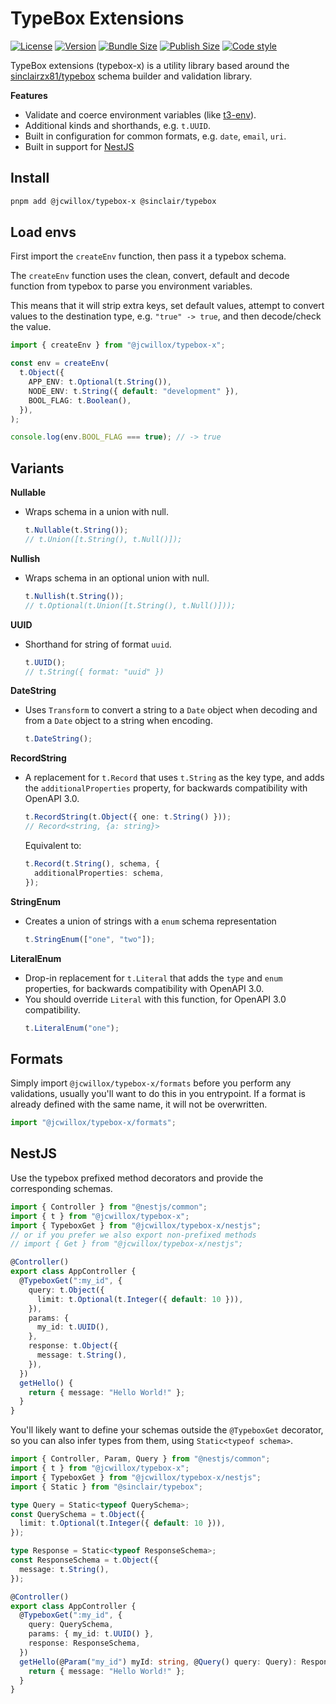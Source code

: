 # TypeBox Extensions

[![License](https://img.shields.io/github/license/jcwillox/typebox-x?style=flat-square)](https://github.com/jcwillox/typebox-x/blob/main/LICENSE)
[![Version](https://img.shields.io/npm/v/@jcwillox/typebox-x?style=flat-square)](https://www.npmjs.com/package/@jcwillox/typebox-x)
[![Bundle Size](https://img.shields.io/bundlephobia/minzip/@jcwillox/typebox-x?style=flat-square)](https://bundlephobia.com/package/@jcwillox/typebox-x)
[![Publish Size](https://flat.badgen.net/packagephobia/publish/@jcwillox/typebox-x)](https://packagephobia.com/result?p=@jcwillox/typebox-x)
[![Code style](https://img.shields.io/badge/code_style-prettier-ff69b4.svg?style=flat-square)](https://github.com/prettier/prettier)

TypeBox extensions (typebox-x) is a utility library based around the [sinclairzx81/typebox](https://github.com/sinclairzx81/typebox) schema builder and validation library.

**Features**

- Validate and coerce environment variables (like [t3-env](https://env.t3.gg/docs/introduction)).
- Additional kinds and shorthands, e.g. `t.UUID`.
- Built in configuration for common formats, e.g. `date`, `email`, `uri`.
- Built in support for [NestJS](https://nestjs.com)

## Install

```bash
pnpm add @jcwillox/typebox-x @sinclair/typebox
```

## Load envs

First import the `createEnv` function, then pass it a typebox schema.

The `createEnv` function uses the clean, convert, default and decode function from typebox to parse you environment variables.

This means that it will strip extra keys, set default values, attempt to convert values to the destination type, e.g. `"true" -> true`, and then decode/check the value.

```ts
import { createEnv } from "@jcwillox/typebox-x";

const env = createEnv(
  t.Object({
    APP_ENV: t.Optional(t.String()),
    NODE_ENV: t.String({ default: "development" }),
    BOOL_FLAG: t.Boolean(),
  }),
);

console.log(env.BOOL_FLAG === true); // -> true
```

## Variants

**Nullable**

- Wraps schema in a union with null.
  ```ts
  t.Nullable(t.String());
  // t.Union([t.String(), t.Null()]);
  ```

**Nullish**

- Wraps schema in an optional union with null.
  ```ts
  t.Nullish(t.String());
  // t.Optional(t.Union([t.String(), t.Null()]));
  ```

**UUID**

- Shorthand for string of format `uuid`.
  ```ts
  t.UUID();
  // t.String({ format: "uuid" })
  ```

**DateString**

- Uses `Transform` to convert a string to a `Date` object when decoding and from a `Date` object to a string when encoding.
  ```ts
  t.DateString();
  ```

**RecordString**

- A replacement for `t.Record` that uses `t.String` as the key type, and adds the `additionalProperties` property, for backwards compatibility with OpenAPI 3.0.
  ```ts
  t.RecordString(t.Object({ one: t.String() }));
  // Record<string, {a: string}>
  ```
  Equivalent to:
  ```ts
  t.Record(t.String(), schema, {
    additionalProperties: schema,
  });
  ```

**StringEnum**

- Creates a union of strings with a `enum` schema representation
  ```ts
  t.StringEnum(["one", "two"]);
  ```

**LiteralEnum**

- Drop-in replacement for `t.Literal` that adds the `type` and `enum` properties, for backwards compatibility with OpenAPI 3.0.
- You should override `Literal` with this function, for OpenAPI 3.0 compatibility.
  ```ts
  t.LiteralEnum("one");
  ```

## Formats

Simply import `@jcwillox/typebox-x/formats` before you perform any validations, usually you'll want to do this in you entrypoint. If a format is already defined with the same name, it will not be overwritten.

```ts
import "@jcwillox/typebox-x/formats";
```

## NestJS

Use the typebox prefixed method decorators and provide the corresponding schemas.

```ts
import { Controller } from "@nestjs/common";
import { t } from "@jcwillox/typebox-x";
import { TypeboxGet } from "@jcwillox/typebox-x/nestjs";
// or if you prefer we also export non-prefixed methods
// import { Get } from "@jcwillox/typebox-x/nestjs";

@Controller()
export class AppController {
  @TypeboxGet(":my_id", {
    query: t.Object({
      limit: t.Optional(t.Integer({ default: 10 })),
    }),
    params: {
      my_id: t.UUID(),
    },
    response: t.Object({
      message: t.String(),
    }),
  })
  getHello() {
    return { message: "Hello World!" };
  }
}
```

You'll likely want to define your schemas outside the `@TypeboxGet` decorator, so you can also infer types from them,
using `Static<typeof schema>`.

```ts
import { Controller, Param, Query } from "@nestjs/common";
import { t } from "@jcwillox/typebox-x";
import { TypeboxGet } from "@jcwillox/typebox-x/nestjs";
import { Static } from "@sinclair/typebox";

type Query = Static<typeof QuerySchema>;
const QuerySchema = t.Object({
  limit: t.Optional(t.Integer({ default: 10 })),
});

type Response = Static<typeof ResponseSchema>;
const ResponseSchema = t.Object({
  message: t.String(),
});

@Controller()
export class AppController {
  @TypeboxGet(":my_id", {
    query: QuerySchema,
    params: { my_id: t.UUID() },
    response: ResponseSchema,
  })
  getHello(@Param("my_id") myId: string, @Query() query: Query): Response {
    return { message: "Hello World!" };
  }
}
```
